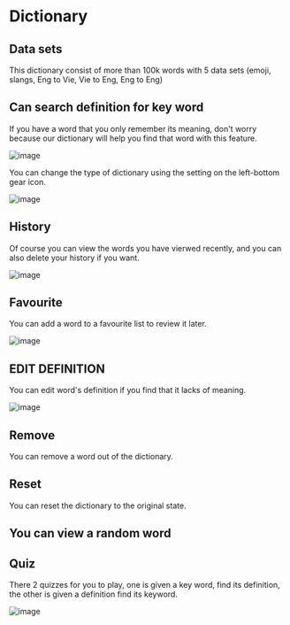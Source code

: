 # Dictionary 

## Data sets
This dictionary consist of more than 100k words with 5 data sets (emoji, slangs, Eng to Vie, Vie to Eng, Eng to Eng)

## Can search definition for key word
If you have a word that you only remember its meaning, don't worry because our dictionary will help you find that word with this feature.

![image](https://github.com/user-attachments/assets/d127c675-4e84-4a04-a0d8-5dba5c55fd02)

You can change the type of dictionary using the setting on the left-bottom gear icon.

![image](https://github.com/user-attachments/assets/1cb39876-fcae-4f1d-93c3-703344532ab0)

## History
Of course you can view the words you have vierwed recently, and you can also delete your history if you want.

![image](https://github.com/user-attachments/assets/186e5910-95c0-431b-923f-cd3fa9c1a9c8)

## Favourite
You can add a word to a favourite list to review it later.

![image](https://github.com/user-attachments/assets/e1ef754e-2d9c-4c79-9b2e-9262893934b1)

## EDIT DEFINITION
You can edit word's definition if you find that it lacks of meaning.

![image](https://github.com/user-attachments/assets/25324d77-a542-481d-91dd-ebb9710b6643)

## Remove
You can remove a word out of the dictionary.

## Reset
You can reset the dictionary to the original state.

## You can view a random word

## Quiz
There 2 quizzes for you to play, one is given a key word, find its definition, the other is given a definition find its keyword.

![image](https://github.com/user-attachments/assets/491688c9-947e-4470-9d52-4284987f8e37)

